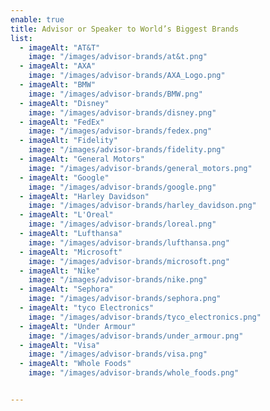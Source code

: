 ```yaml
---
enable: true
title: Advisor or Speaker to World’s Biggest Brands
list:
  - imageAlt: "AT&T"
    image: "/images/advisor-brands/at&t.png"
  - imageAlt: "AXA"
    image: "/images/advisor-brands/AXA_Logo.png"
  - imageAlt: "BMW"
    image: "/images/advisor-brands/BMW.png"
  - imageAlt: "Disney"
    image: "/images/advisor-brands/disney.png"
  - imageAlt: "FedEx"
    image: "/images/advisor-brands/fedex.png"
  - imageAlt: "Fidelity"
    image: "/images/advisor-brands/fidelity.png"
  - imageAlt: "General Motors"
    image: "/images/advisor-brands/general_motors.png"
  - imageAlt: "Google"
    image: "/images/advisor-brands/google.png"
  - imageAlt: "Harley Davidson"
    image: "/images/advisor-brands/harley_davidson.png"
  - imageAlt: "L'Oreal"
    image: "/images/advisor-brands/loreal.png"
  - imageAlt: "Lufthansa"
    image: "/images/advisor-brands/lufthansa.png"
  - imageAlt: "Microsoft"
    image: "/images/advisor-brands/microsoft.png"
  - imageAlt: "Nike"
    image: "/images/advisor-brands/nike.png"
  - imageAlt: "Sephora"
    image: "/images/advisor-brands/sephora.png"
  - imageAlt: "tyco Electronics"
    image: "/images/advisor-brands/tyco_electronics.png"
  - imageAlt: "Under Armour"
    image: "/images/advisor-brands/under_armour.png"
  - imageAlt: "Visa"
    image: "/images/advisor-brands/visa.png"
  - imageAlt: "Whole Foods"
    image: "/images/advisor-brands/whole_foods.png"


---
```


